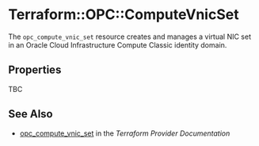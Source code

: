 # Terraform::OPC::ComputeVnicSet

The ``opc_compute_vnic_set`` resource creates and manages a virtual NIC set in an Oracle Cloud Infrastructure Compute Classic identity domain.

## Properties

TBC

## See Also

* [opc_compute_vnic_set](https://www.terraform.io/docs/providers/opc/r/compute_vnic_set.html) in the _Terraform Provider Documentation_
